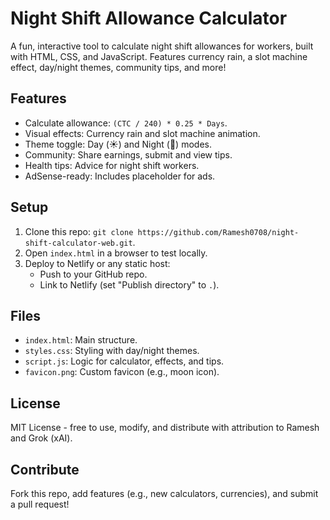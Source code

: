 # Night Shift Allowance Calculator

A fun, interactive tool to calculate night shift allowances for workers, built with HTML, CSS, and JavaScript. Features currency rain, a slot machine effect, day/night themes, community tips, and more!

## Features
- Calculate allowance: `(CTC / 240) * 0.25 * Days`.
- Visual effects: Currency rain and slot machine animation.
- Theme toggle: Day (☀️) and Night (🌙) modes.
- Community: Share earnings, submit and view tips.
- Health tips: Advice for night shift workers.
- AdSense-ready: Includes placeholder for ads.

## Setup
1. Clone this repo: `git clone https://github.com/Ramesh0708/night-shift-calculator-web.git`.
2. Open `index.html` in a browser to test locally.
3. Deploy to Netlify or any static host:
   - Push to your GitHub repo.
   - Link to Netlify (set "Publish directory" to `.`).

## Files
- `index.html`: Main structure.
- `styles.css`: Styling with day/night themes.
- `script.js`: Logic for calculator, effects, and tips.
- `favicon.png`: Custom favicon (e.g., moon icon).

## License
MIT License - free to use, modify, and distribute with attribution to Ramesh and Grok (xAI).

## Contribute
Fork this repo, add features (e.g., new calculators, currencies), and submit a pull request!
